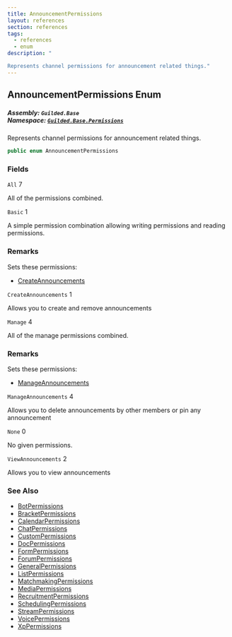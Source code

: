 ```yaml
---
title: AnnouncementPermissions
layout: references
section: references
tags:
  - references
  - enum
description: "

Represents channel permissions for announcement related things."
---
```


## AnnouncementPermissions Enum
##### **Assembly:** `Guilded.Base`<br/>**Namespace:** [`Guilded.Base.Permissions`](Guilded.Base.Permissions 'Guilded.Base.Permissions')

Represents channel permissions for announcement related things.

```csharp
public enum AnnouncementPermissions
```
### Fields

<a name='Guilded.Base.Permissions.AnnouncementPermissions.All'></a>

`All` 7

All of the permissions combined.

<a name='Guilded.Base.Permissions.AnnouncementPermissions.Basic'></a>

`Basic` 1

A simple permission combination allowing writing permissions and reading permissions.

### Remarks
  
Sets these permissions:  
- [CreateAnnouncements](AnnouncementPermissions#Guilded.Base.Permissions.AnnouncementPermissions.CreateAnnouncements 'Guilded.Base.Permissions.AnnouncementPermissions.CreateAnnouncements')

<a name='Guilded.Base.Permissions.AnnouncementPermissions.CreateAnnouncements'></a>

`CreateAnnouncements` 1

Allows you to create and remove announcements

<a name='Guilded.Base.Permissions.AnnouncementPermissions.Manage'></a>

`Manage` 4

All of the manage permissions combined.

### Remarks
  
Sets these permissions:  
- [ManageAnnouncements](AnnouncementPermissions#Guilded.Base.Permissions.AnnouncementPermissions.ManageAnnouncements 'Guilded.Base.Permissions.AnnouncementPermissions.ManageAnnouncements')

<a name='Guilded.Base.Permissions.AnnouncementPermissions.ManageAnnouncements'></a>

`ManageAnnouncements` 4

Allows you to delete announcements by other members or pin any announcement

<a name='Guilded.Base.Permissions.AnnouncementPermissions.None'></a>

`None` 0

No given permissions.

<a name='Guilded.Base.Permissions.AnnouncementPermissions.ViewAnnouncements'></a>

`ViewAnnouncements` 2

Allows you to view announcements

### See Also
- [BotPermissions](BotPermissions 'Guilded.Base.Permissions.BotPermissions')
- [BracketPermissions](BracketPermissions 'Guilded.Base.Permissions.BracketPermissions')
- [CalendarPermissions](CalendarPermissions 'Guilded.Base.Permissions.CalendarPermissions')
- [ChatPermissions](ChatPermissions 'Guilded.Base.Permissions.ChatPermissions')
- [CustomPermissions](CustomPermissions 'Guilded.Base.Permissions.CustomPermissions')
- [DocPermissions](DocPermissions 'Guilded.Base.Permissions.DocPermissions')
- [FormPermissions](FormPermissions 'Guilded.Base.Permissions.FormPermissions')
- [ForumPermissions](ForumPermissions 'Guilded.Base.Permissions.ForumPermissions')
- [GeneralPermissions](GeneralPermissions 'Guilded.Base.Permissions.GeneralPermissions')
- [ListPermissions](ListPermissions 'Guilded.Base.Permissions.ListPermissions')
- [MatchmakingPermissions](MatchmakingPermissions 'Guilded.Base.Permissions.MatchmakingPermissions')
- [MediaPermissions](MediaPermissions 'Guilded.Base.Permissions.MediaPermissions')
- [RecruitmentPermissions](RecruitmentPermissions 'Guilded.Base.Permissions.RecruitmentPermissions')
- [SchedulingPermissions](SchedulingPermissions 'Guilded.Base.Permissions.SchedulingPermissions')
- [StreamPermissions](StreamPermissions 'Guilded.Base.Permissions.StreamPermissions')
- [VoicePermissions](VoicePermissions 'Guilded.Base.Permissions.VoicePermissions')
- [XpPermissions](XpPermissions 'Guilded.Base.Permissions.XpPermissions')